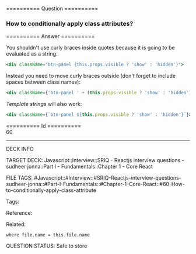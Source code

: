 ========== Question ==========  

### How to conditionally apply class attributes?  

========== Answer ==========  

You shouldn't use curly braces inside quotes because it is going to be evaluated as a string.

```jsx
<div className="btn-panel {this.props.visible ? 'show' : 'hidden'}">
```

Instead you need to move curly braces outside (don't forget to include spaces between class names):

```jsx
<div className={'btn-panel ' + (this.props.visible ? 'show' : 'hidden')}>
```

_Template strings_ will also work:

```jsx
<div className={`btn-panel ${this.props.visible ? 'show' : 'hidden'}`}>
```

========== Id ==========  
60

---

DECK INFO

TARGET DECK: Javascript::Interview::SRIQ - Reactjs interview questions - sudheer jonna::Part I - Fundamentals::Chapter 1 - Core React

FILE TAGS: #Javascript::#Interview::#SRIQ-Reactjs-interview-questions-sudheer-jonna::#Part-I-Fundamentals::#Chapter-1-Core-React::#60-How-to-conditionally-apply-class-attribute

Tags:

Reference:

Related:

```dataview
where file.name = this.file.name
```
QUESTION STATUS: Safe to store
